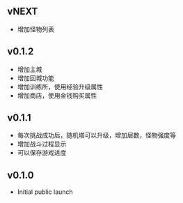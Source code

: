 ## vNEXT

* 增加怪物列表

## v0.1.2

* 增加主城
* 增加回城功能
* 增加训练所，使用经验升级属性
* 增加商店，使用金钱购买属性

## v0.1.1

* 每次挑战成功后，随机塔可以升级，增加层数，怪物强度等
* 增加战斗过程显示
* 可以保存游戏进度

## v0.1.0

* Initial public launch